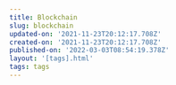 ```yaml
---
title: Blockchain
slug: blockchain
updated-on: '2021-11-23T20:12:17.708Z'
created-on: '2021-11-23T20:12:17.708Z'
published-on: '2022-03-03T08:54:19.378Z'
layout: '[tags].html'
tags: tags
---
```



